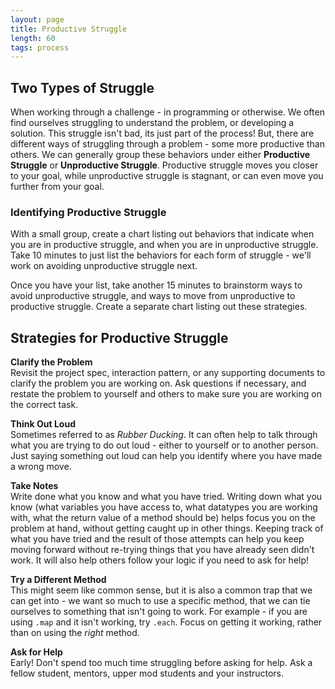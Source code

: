 ```yaml
---
layout: page
title: Productive Struggle
length: 60
tags: process
---
```


## Two Types of Struggle

When working through a challenge - in programming or otherwise.  We often find ourselves struggling to understand the problem, or developing a solution.  This struggle isn't bad, its just part of the process!  But, there are different ways of struggling through a problem - some more productive than others.  We can generally group these behaviors under either **Productive Struggle** or **Unproductive Struggle**.  Productive struggle moves you closer to your goal, while unproductive struggle is stagnant, or can even move you further from your goal.

### Identifying Productive Struggle

With a small group, create a chart listing out behaviors that indicate when you are in productive struggle, and when you are in unproductive struggle.  Take 10 minutes to just list the behaviors for each form of struggle - we'll work on avoiding unproductive struggle next.

Once you have your list, take another 15 minutes to brainstorm ways to avoid unproductive struggle, and ways to move from unproductive to productive struggle.  Create a separate chart listing out these strategies.

## Strategies for Productive Struggle

**Clarify the Problem**  
Revisit the project spec, interaction pattern, or any supporting documents to clarify the problem you are working on.  Ask questions if necessary, and restate the problem to yourself and others to make sure you are working on the correct task.

**Think Out Loud**  
Sometimes referred to as *Rubber Ducking*. It can often help to talk through what you are trying to do out loud - either to yourself or to another person.  Just saying something out loud can help you identify where you have made a wrong move.

**Take Notes**  
Write done what you know and what you have tried.  Writing down what you know (what variables you have access to, what datatypes you are working with, what the return value of a method should be) helps focus you on the problem at hand, without getting caught up in other things.  Keeping track of what you have tried and the result of those attempts can help you keep moving forward without re-trying things that you have already seen didn't work.  It will also help others follow your logic if you need to ask for help!

**Try a Different Method**  
This might seem like common sense, but it is also a common trap that we can get into - we want so much to use a specific method, that we can tie ourselves to something that isn't going to work.  For example - if you are using `.map` and it isn't working, try `.each`.  Focus on getting it working, rather than on using the *right* method.

**Ask for Help**  
Early! Don't spend too much time struggling before asking for help.  Ask a fellow student, mentors, upper mod students and your instructors.
